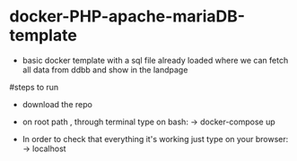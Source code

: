# docker-PHP-apache-mariaDB-template

  - basic docker template with a sql file already loaded where we can fetch all data from ddbb and show in the landpage


#steps to run

  - download the repo
  - on root path , through terminal type on bash:
    -> docker-compose up

  - In order to check that everything it's working just type on your browser: 
    -> localhost
